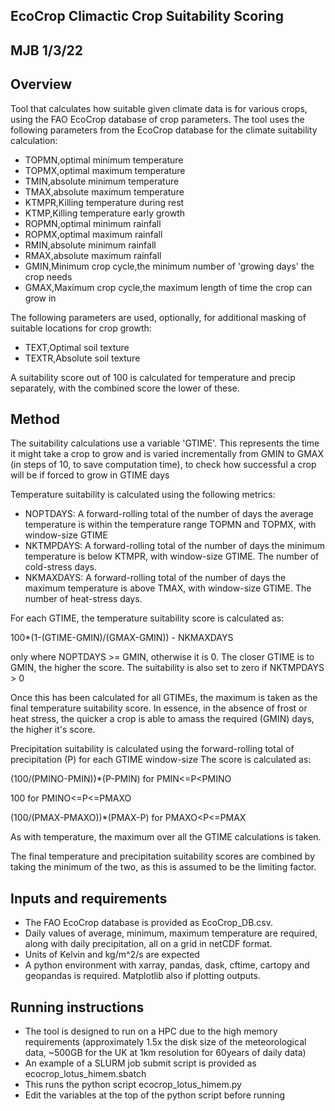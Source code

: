 EcoCrop Climactic Crop Suitability Scoring
------------------------------------------

MJB 1/3/22
----------

Overview
--------

Tool that calculates how suitable given climate data is for various crops, using the FAO EcoCrop database of crop parameters.
The tool uses the following parameters from the EcoCrop database for the climate suitability calculation:
- TOPMN,optimal minimum temperature
- TOPMX,optimal maximum temperature
- TMIN,absolute minimum temperature
- TMAX,absolute maximum temperature
- KTMPR,Killing temperature during rest
- KTMP,Killing temperature early growth
- ROPMN,optimal minimum rainfall
- ROPMX,optimal maximum rainfall
- RMIN,absolute minimum rainfall
- RMAX,absolute maximum rainfall
- GMIN,Minimum crop cycle,the minimum number of 'growing days' the crop needs
- GMAX,Maximum crop cycle,the maximum length of time the crop can grow in

The following parameters are used, optionally, for additional masking of suitable locations for crop growth:
- TEXT,Optimal soil texture
- TEXTR,Absolute soil texture

A suitability score out of 100 is calculated for temperature and precip separately, with the combined score the lower of these.


Method
------

The suitability calculations use a variable 'GTIME'. 
This represents the time it might take a crop to grow and is varied incrementally from GMIN to GMAX (in steps of 10, to save computation time), to check how successful a crop will be if forced to grow in GTIME days

Temperature suitability is calculated using the following metrics:
- NOPTDAYS: A forward-rolling total of the number of days the average temperature is within the temperature range TOPMN and TOPMX, with window-size GTIME
- NKTMPDAYS: A forward-rolling total of the number of days the minimum temperature is below KTMPR, with window-size GTIME. The number of cold-stress days.
- NKMAXDAYS: A forward-rolling total of the number of days the maximum temperature is above TMAX, with window-size GTIME. The number of heat-stress days.

For each GTIME, the temperature suitability score is calculated as:

100*(1-(GTIME-GMIN)/(GMAX-GMIN)) - NKMAXDAYS

only where NOPTDAYS >= GMIN, otherwise it is 0.
The closer GTIME is to GMIN, the higher the score.
The suitability is also set to zero if NKTMPDAYS > 0

Once this has been calculated for all GTIMEs, the maximum is taken as the final temperature suitability score.
In essence, in the absence of frost or heat stress, the quicker a crop is able to amass the required (GMIN) days, the higher it's score.

Precipitation suitability is calculated using the forward-rolling total of precipitation (P) for each GTIME window-size
The score is calculated as:

(100/(PMINO-PMIN))*(P-PMIN) for PMIN<=P<PMINO

100 for PMINO<=P<=PMAXO

(100/(PMAX-PMAXO))*(PMAX-P) for PMAXO<P<=PMAX

As with temperature, the maximum over all the GTIME calculations is taken. 

The final temperature and precipitation suitability scores are combined by taking the minimum of the two, as this is assumed to be the limiting factor.


Inputs and requirements
-----------------------

- The FAO EcoCrop database is provided as EcoCrop_DB.csv.
- Daily values of average, minimum, maximum temperature are required, along with daily precipitation, all on a grid in netCDF format. 
- Units of Kelvin and kg/m^2/s are expected
- A python environment with xarray, pandas, dask, cftime, cartopy and geopandas is required. Matplotlib also if plotting outputs.


Running instructions
--------------------

- The tool is designed to run on a HPC due to the high memory requirements (approximately 1.5x the disk size of the meteorological data, ~500GB for the UK at 1km resolution for 60years of daily data)
- An example of a SLURM job submit script is provided as ecocrop_lotus_himem.sbatch
- This runs the python script ecocrop_lotus_himem.py
- Edit the variables at the top of the python script before running


